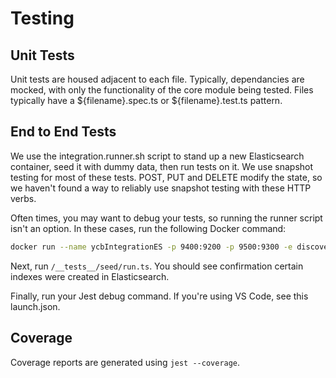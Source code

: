 # Testing
## Unit Tests
Unit tests are housed adjacent to each file. Typically, dependancies are mocked, with only the functionality of the core module being tested. Files typically have a ${filename}.spec.ts or ${filename}.test.ts pattern.

## End to End Tests
We use the integration.runner.sh script to stand up a new Elasticsearch container, seed it with dummy data, then run tests on it. We use snapshot testing for most of these tests. POST, PUT and DELETE modify the state, so we haven't found a way to reliably use snapshot testing with these HTTP verbs.

Often times, you may want to debug your tests, so running the runner script isn't an option. In these cases, run the following Docker command:

``` bash
docker run --name ycbIntegrationES -p 9400:9200 -p 9500:9300 -e discovery.type=single-node docker.elastic.co/elasticsearch/elasticsearch:6.1.0
```

Next, run `/__tests__/seed/run.ts`. You should see confirmation certain indexes were created in Elasticsearch.

Finally, run your Jest debug command. If you're using VS Code, see this launch.json.

## Coverage
Coverage reports are generated using `jest --coverage`.